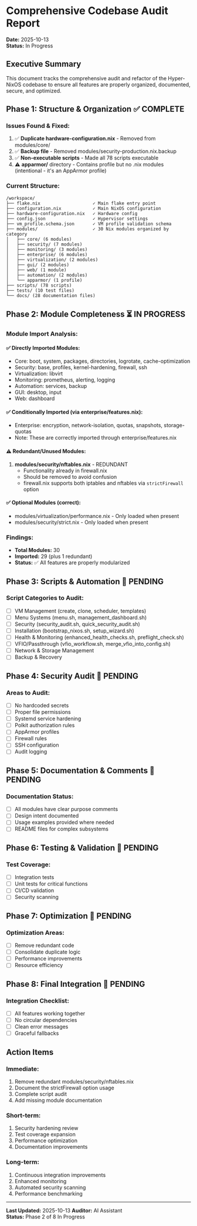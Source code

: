 # Comprehensive Codebase Audit Report
**Date:** 2025-10-13  
**Status:** In Progress

## Executive Summary
This document tracks the comprehensive audit and refactor of the Hyper-NixOS codebase to ensure all features are properly organized, documented, secure, and optimized.

## Phase 1: Structure & Organization ✅ COMPLETE

### Issues Found & Fixed:
1. ✅ **Duplicate hardware-configuration.nix** - Removed from modules/core/
2. ✅ **Backup file** - Removed modules/security-production.nix.backup
3. ✅ **Non-executable scripts** - Made all 78 scripts executable
4. ⚠️  **apparmor/** directory - Contains profile but no .nix modules (intentional - it's an AppArmor profile)

### Current Structure:
```
/workspace/
├── flake.nix                    ✓ Main flake entry point
├── configuration.nix            ✓ Main NixOS configuration  
├── hardware-configuration.nix   ✓ Hardware config
├── config.json                  ✓ Hypervisor settings
├── vm_profile.schema.json       ✓ VM profile validation schema
├── modules/                     ✓ 30 Nix modules organized by category
│   ├── core/ (6 modules)
│   ├── security/ (7 modules)
│   ├── monitoring/ (3 modules)
│   ├── enterprise/ (6 modules)
│   ├── virtualization/ (2 modules)
│   ├── gui/ (2 modules)
│   ├── web/ (1 module)
│   ├── automation/ (2 modules)
│   └── apparmor/ (1 profile)
├── scripts/ (78 scripts)
├── tests/ (10 test files)
└── docs/ (28 documentation files)
```

## Phase 2: Module Completeness ⏳ IN PROGRESS

### Module Import Analysis:

#### ✅ Directly Imported Modules:
- Core: boot, system, packages, directories, logrotate, cache-optimization
- Security: base, profiles, kernel-hardening, firewall, ssh
- Virtualization: libvirt
- Monitoring: prometheus, alerting, logging  
- Automation: services, backup
- GUI: desktop, input
- Web: dashboard

#### ✅ Conditionally Imported (via enterprise/features.nix):
- Enterprise: encryption, network-isolation, quotas, snapshots, storage-quotas
- Note: These are correctly imported through enterprise/features.nix

#### ⚠️  Redundant/Unused Modules:
1. **modules/security/nftables.nix** - REDUNDANT
   - Functionality already in firewall.nix
   - Should be removed to avoid confusion
   - firewall.nix supports both iptables and nftables via `strictFirewall` option

#### ✅ Optional Modules (correct):
- modules/virtualization/performance.nix - Only loaded when present
- modules/security/strict.nix - Only loaded when present

### Findings:
- **Total Modules:** 30
- **Imported:** 29 (plus 1 redundant)
- **Status:** ✅ All features are properly modularized

## Phase 3: Scripts & Automation 🔄 PENDING

### Script Categories to Audit:
- [ ] VM Management (create, clone, scheduler, templates)
- [ ] Menu Systems (menu.sh, management_dashboard.sh)
- [ ] Security (security_audit.sh, quick_security_audit.sh)
- [ ] Installation (bootstrap_nixos.sh, setup_wizard.sh)
- [ ] Health & Monitoring (enhanced_health_checks.sh, preflight_check.sh)
- [ ] VFIO/Passthrough (vfio_workflow.sh, merge_vfio_into_config.sh)
- [ ] Network & Storage Management
- [ ] Backup & Recovery

## Phase 4: Security Audit 🔄 PENDING

### Areas to Audit:
- [ ] No hardcoded secrets
- [ ] Proper file permissions
- [ ] Systemd service hardening
- [ ] Polkit authorization rules
- [ ] AppArmor profiles
- [ ] Firewall rules
- [ ] SSH configuration
- [ ] Audit logging

## Phase 5: Documentation & Comments 🔄 PENDING

### Documentation Status:
- [ ] All modules have clear purpose comments
- [ ] Design intent documented
- [ ] Usage examples provided where needed
- [ ] README files for complex subsystems

## Phase 6: Testing & Validation 🔄 PENDING

### Test Coverage:
- [ ] Integration tests
- [ ] Unit tests for critical functions
- [ ] CI/CD validation
- [ ] Security scanning

## Phase 7: Optimization 🔄 PENDING

### Optimization Areas:
- [ ] Remove redundant code
- [ ] Consolidate duplicate logic
- [ ] Performance improvements
- [ ] Resource efficiency

## Phase 8: Final Integration 🔄 PENDING

### Integration Checklist:
- [ ] All features working together
- [ ] No circular dependencies
- [ ] Clean error messages
- [ ] Graceful fallbacks

## Action Items

### Immediate:
1. Remove redundant modules/security/nftables.nix
2. Document the strictFirewall option usage
3. Complete script audit
4. Add missing module documentation

### Short-term:
1. Security hardening review
2. Test coverage expansion
3. Performance optimization
4. Documentation improvements

### Long-term:
1. Continuous integration improvements
2. Enhanced monitoring
3. Automated security scanning
4. Performance benchmarking

---

**Last Updated:** 2025-10-13
**Auditor:** AI Assistant  
**Status:** Phase 2 of 8 In Progress
